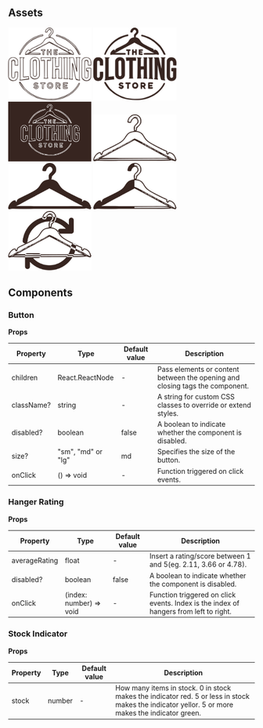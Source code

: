 ## Assets

<img src="https://github.com/magnusgbjerke/tcs-ui/blob/main/src/assets/logo.svg" width="170"/> <img src="https://github.com/magnusgbjerke/tcs-ui/blob/main/src/assets/filled-logo.svg" width="170"/> <img src="https://github.com/magnusgbjerke/tcs-ui/blob/main/src/assets/logo-inverted.svg" width="170"/> <img src="https://github.com/magnusgbjerke/tcs-ui/blob/main/src/assets/hanger.svg" width="170"/> <img src="https://github.com/magnusgbjerke/tcs-ui/blob/main/src/assets/filled-hanger.svg" width="170"/> <img src="https://github.com/magnusgbjerke/tcs-ui/blob/main/src/assets/half-filled-hanger.svg" width="170"/> <img src="https://github.com/magnusgbjerke/tcs-ui/blob/main/src/assets/spinning-hanger.svg" width="170"/>

## Components

### Button

**Props**

| Property   | Type               | Default value | Description                                                                  |
| ---------- | ------------------ | ------------- | ---------------------------------------------------------------------------- |
| children   | React.ReactNode    | -             | Pass elements or content between the opening and closing tags the component. |
| className? | string             | -             | A string for custom CSS classes to override or extend styles.                |
| disabled?  | boolean            | false         | A boolean to indicate whether the component is disabled.                     |
| size?      | "sm", "md" or "lg" | md            | Specifies the size of the button.                                            |
| onClick    | () => void         | -             | Function triggered on click events.                                          |

### Hanger Rating

**Props**

| Property      | Type                    | Default value | Description                                                                           |
| ------------- | ----------------------- | ------------- | ------------------------------------------------------------------------------------- |
| averageRating | float                   | -             | Insert a rating/score between 1 and 5(eg. 2.11, 3.66 or 4.78).                        |
| disabled?     | boolean                 | false         | A boolean to indicate whether the component is disabled.                              |
| onClick       | (index: number) => void | -             | Function triggered on click events. Index is the index of hangers from left to right. |

### Stock Indicator

**Props**

| Property | Type   | Default value | Description                                                                                                                                      |
| -------- | ------ | ------------- | ------------------------------------------------------------------------------------------------------------------------------------------------ |
| stock    | number | -             | How many items in stock. 0 in stock makes the indicator red. 5 or less in stock makes the indicator yellor. 5 or more makes the indicator green. |
